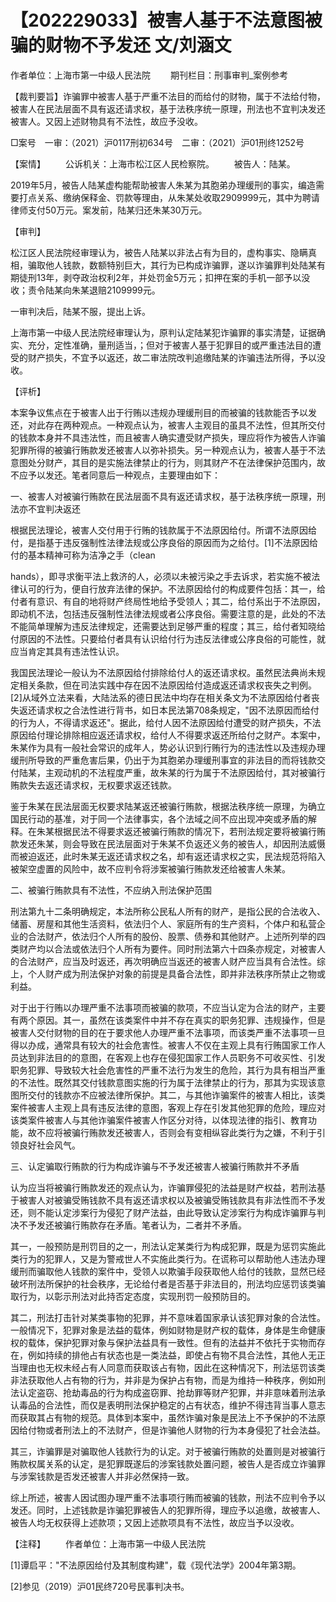 # 【202229033】被害人基于不法意图被骗的财物不予发还 文/刘涵文

作者单位：上海市第一中级人民法院 　　期刊栏目：刑事审判_案例参考

【裁判要旨】诈骗罪中被害人基于严重不法目的而给付的财物，属于不法给付物，被害人在民法层面不具有返还请求权，基于法秩序统一原理，刑法也不宜判决发还被害人。又因上述财物具有不法性，故应予没收。

□案号　一审：（2021）沪0117刑初634号　二审：（2021）沪01刑终1252号

【案情】 　　公诉机关：上海市松江区人民检察院。 　　被告人：陆某。

2019年5月，被告人陆某虚构能帮助被害人朱某为其胞弟办理缓刑的事实，编造需要打点关系、缴纳保释金、罚款等理由，从朱某处收取2909999元，其中为聘请律师支付50万元。案发前，陆某归还朱某30万元。

【审判】

松江区人民法院经审理认为，被告人陆某以非法占有为目的，虚构事实、隐瞒真相，骗取他人钱款，数额特别巨大，其行为已构成诈骗罪，遂以诈骗罪判处陆某有期徒刑13年，剥夺政治权利2年，并处罚金5万元；扣押在案的手机一部予以没收；责令陆某向朱某退赔2109999元。

一审判决后，陆某不服，提出上诉。

上海市第一中级人民法院经审理认为，原判认定陆某犯诈骗罪的事实清楚，证据确实、充分，定性准确，量刑适当，；但对于被害人基于犯罪目的或严重违法目的遭受的财产损失，不宜予以返还，故二审法院改判追缴陆某的诈骗违法所得，予以没收。

【评析】

本案争议焦点在于被害人出于行贿以违规办理缓刑目的而被骗的钱款能否予以发还，对此存在两种观点。一种观点认为，被害人主观目的虽具不法性，但其所交付的钱款本身并不具违法性，而且被害人确实遭受财产损失，理应将作为被告人诈骗犯罪所得的被骗行贿款发还被害人以弥补损失。另一种观点认为，被害人基于不法意图处分财产，其目的是实施法律禁止的行为，则其财产不在法律保护范围内，故不应予以发还。笔者同意后一种观点，主要理由如下：

一、被害人对被骗行贿款在民法层面不具有返还请求权，基于法秩序统一原理，刑法亦不宜判决返还

根据民法理论，被害人交付用于行贿的钱款属于不法原因给付。所谓不法原因给付，是指基于违反强制性法律法规或公序良俗的原因而为之给付。\[1\]不法原因给付的基本精神可称为洁净之手（clean

hands），即寻求衡平法上救济的人，必须以未被污染之手去诉求，若实施不被法律认可的行为，便自行放弃法律的保护。不法原因给付的构成要件包括：其一，给付者有意识、有自的地将财产终局性地给予受领人；其二，给付系出于不法原因，即动机不法，包括违反强制性法律法规或者公序良俗。需要注意的是，此处的不法不能简单理解为违反法律规定，还需要达到足够严重的程度；其三，给付者知晓给付原因的不法性。只要给付者具有认识给付行为违反法律或公序良俗的可能性，就应当肯定其具有违法性认识。

我国民法理论一般认为不法原因给付排除给付人的返还请求权。虽然民法典尚未规定相关条款，但在司法实践中存在因不法原因给付造成返还请求权丧失之判例。\[2\]从域外立法来看，大陆法系的德日民法中均存在相关条文为不法原因给付者丧失返还请求权之合法性进行背书，如日本民法第708条规定，"因不法原因而给付的行为人，不得请求返还"。据此，给付人因不法原因给付遭受的财产损失，不法原因给付理论排除相应返还请求权，给付人不得要求返还所给付之财产。本案中，朱某作为具有一般社会常识的成年人，势必认识到行贿行为的违法性以及违规办理缓刑所导致的严重危害后果，仍出于为其胞弟办理缓刑事宜的非法目的而将钱款交付陆某，主观动机的不法程度严重，故朱某的行为属于不法原因给付，其对被骗行贿款失去返还请求权，无权要求返还钱款。

鉴于朱某在民法层面无权要求陆某返还被骗行贿款，根据法秩序统一原理，为确立国民行动的基准，对于同一个法律事实，各个法域之间不应出现冲突或矛盾的解释。在朱某根据民法不得要求返还被骗行贿款的情况下，若刑法规定要将被骗行贿款发还朱某，则会导致在民法层面对于朱某不负返还义务的被告人，却因刑法威慑而被迫返还，此时朱某无返还请求权之名，却有返还请求权之实，民法规范将陷入被架空虚置的风险中，故不应判令将涉案被骗行贿款发还给被害人朱某。

二、被骗行贿款具有不法性，不应纳入刑法保护范围

刑法第九十二条明确规定，本法所称公民私人所有的财产，是指公民的合法收入、储蓄、房屋和其他生活资料，依法归个人、家庭所有的生产资料，个体户和私营企业的合法财产，依法归个人所有的股份、股票、债券和其他财产。上述所列举的四类财产均以合法或依法归个人所有为要件。同时刑法第六十四条亦规定，对被害人的合法财产，应当及时返还，再次明确应当返还的被害人财产应当具有合法性。综上，个人财产成为刑法保护对象的前提是具备合法性，即并非法秩序所禁止之物或利益。

对于出于行贿以办理严重不法事项而被骗的款项，不应当认定为合法的财产，主要有两个原因。其一，虽然在该类案件中并不存在真实的职务犯罪、违规操作，但是被害人交付财物的目的在于要求他人办理严重不法事项，而该类严重不法事项一旦得以办成，通常具有较大的社会危害性。被害人不仅在主观上具有行贿国家工作人员达到非法目的的意图，在客观上也存在侵犯国家工作人员职务不可收买性、引发职务犯罪、导致较大社会危害性的严重不法行为发生的危险，其行为具有相当严重的不法性。既然其交付钱款意图实施的行为属于法律禁止的行为，那其为实现该意图所交付的钱款亦不应被法律所保护。其二，与其他诈骗案件的被害人相比，该类案件被害人主观上具有违反法律的意图，客观上存在引发其他犯罪的危险，理应对该类案件被害人与其他诈骗案件被害人作区分对待，以体现法律的指引、教育功能，故不应将被骗行贿款发还被害人，否则会有变相纵容此类行为之嫌，不利于引领良好社会风气。

三、认定骗取行贿款的行为构成诈骗与不予发还被害人被骗行贿款并不矛盾

认为应当将被骗行贿款发还的观点认为，诈骗罪侵犯的法益是财产权益，若刑法基于被害人对被骗受贿钱款不具有返还请求权以及被骗受贿钱款具有非法性而不予发还，则不能认定涉案行为侵犯了财产法益，由此导致认定涉案行为构成诈骗罪与判决不予发还被骗行贿款存在矛盾。笔者认为，二者并不矛盾。

其一，一般预防是刑罚目的之一，刑法认定某类行为构成犯罪，既是为惩罚实施此类行为的犯罪人，又是为警戒世人不实施此类行为。在谎称可以帮助他人违法办理缓刑而骗取他人钱款的案件中，受领人以欺骗手段获取他人给付的钱款，显然已经破坏刑法所保护的社会秩序，无论给付者是否基于非法目的，刑法均应惩罚该类骗取行为，以彰示刑法对此持否定态度，实现刑罚一般预防目的。

其二，刑法打击针对某类事物的犯罪，并不意味着国家承认该犯罪对象的合法性。一般情况下，犯罪对象是法益的载体，例如财物是财产权的载体，身体是生命健康权的载体，保护犯罪对象与保护法益具有一致性。但有的法益并不依托于实物而存在，例如持续的排他占有状态也是一类法益，即使占有物不具合法性，其他人无正当理由也无权未经占有人同意而获取该占有物，因此在这种情况下，刑法惩罚该类非法获取他人占有物的行为，并非是为保护占有物，而是为维持一种秩序，例如刑法认定盗窃、抢劫毒品的行为构成盗窃罪、抢劫罪等财产犯罪，并非意味着刑法承认毒品的合法性，而仅是表明刑法保护稳定的占有状态，维护不得违背当事人意志而获取其占有物的规范。具体到本案中，虽然诈骗对象是民法上不予保护的不法原因给付物或者刑法上的不法财产，但是诈骗他人财物的行为本身侵犯了社会法益。

其三，诈骗罪是对骗取他人钱款行为的认定。对于被骗行贿款的处置则是对被骗行贿款权属关系的认定，是犯罪既遂后的涉案钱款处置问题，被告人是否成立诈骗罪与涉案钱款是否发还被害人并非必然保持一致。

综上所述，被害人因试图办理严重不法事项行贿而被骗的钱款，刑法不应判令予以发还。同时，上述钱款是诈骗犯罪被告人的犯罪所得，理应予以追缴，故被害人、被告人均无权获得上述款项；又因上述款项具有不法性，故应当予以没收。

【注释】 　　作者单位：上海市第一中级人民法院

\[1\]谭启平："不法原因给付及其制度构建"，载《现代法学》2004年第3期。

\[2\]参见（2019）沪01民终720号民事判决书。